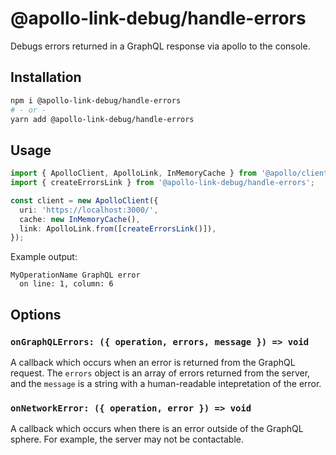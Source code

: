 # @apollo-link-debug/handle-errors

Debugs errors returned in a GraphQL response via apollo to the console.

## Installation

```bash
npm i @apollo-link-debug/handle-errors
# - or -
yarn add @apollo-link-debug/handle-errors
```

## Usage

```typescript
import { ApolloClient, ApolloLink, InMemoryCache } from '@apollo/client';
import { createErrorsLink } from '@apollo-link-debug/handle-errors';

const client = new ApolloClient({
  uri: 'https://localhost:3000/',
  cache: new InMemoryCache(),
  link: ApolloLink.from([createErrorsLink()]),
});
```

Example output:

```text
MyOperationName GraphQL error
  on line: 1, column: 6
```

## Options

### `onGraphQLErrors: ({ operation, errors, message }) => void`

A callback which occurs when an error is returned from the GraphQL request. The
`errors` object is an array of errors returned from the server, and the
`message` is a string with a human-readable intepretation of the error.

### `onNetworkError: ({ operation, error }) => void`

A callback which occurs when there is an error outside of the GraphQL sphere.
For example, the server may not be contactable.
